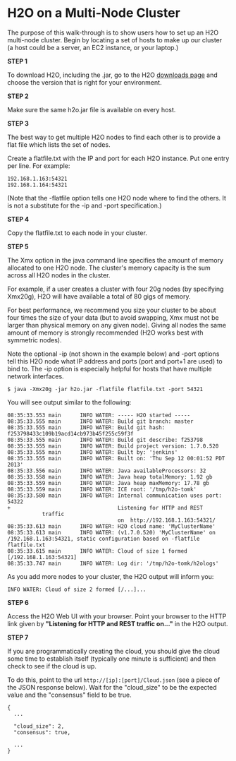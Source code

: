 # H2O on a Multi-Node Cluster

The purpose of this walk-through is to show users how to set up
an H2O multi-node cluster. Begin by locating a set of hosts to make up our cluster (a host could be a server, an EC2 instance, or your laptop.)

**STEP 1**

To download H2O, including the .jar, go to
the H2O [downloads page](http://0xdata.com/downloadtable/) and choose the version that is right for your environment.


**STEP 2**

Make sure the same h2o.jar file is available on every host.


**STEP 3**

The best way to get multiple H2O nodes to find each other is to
provide a flat file which lists the set of nodes.

Create a flatfile.txt with the IP and port for each H2O instance.
Put one entry per line.  For example:

    192.168.1.163:54321
    192.168.1.164:54321

(Note that the -flatfile option tells one H2O node where to find the
others.  It is not a substitute for the -ip and -port specification.)


**STEP 4**

Copy the flatfile.txt to each node in your cluster.

**STEP 5**


The Xmx option in the java command line specifies the amount of memory
allocated to one H2O node.  The cluster's memory capacity is the sum
across all H2O nodes in the cluster.

For example, if a user creates a cluster with four 20g nodes (by
specifying Xmx20g), H2O will have available a total of 80 gigs of
memory.

For best performance, we recommend you size your cluster to be about
four times the size of your data (but to avoid swapping, Xmx must not
be larger than physical memory on any given node).  Giving all nodes
the same amount of memory is strongly recommended (H2O
works best with symmetric nodes).

Note the optional -ip (not shown in the example below) and -port
options tell this H2O node what IP address and ports (port and port+1
are used) to bind to.  The -ip option is especially helpful for hosts
that have multiple network interfaces.

    $ java -Xmx20g -jar h2o.jar -flatfile flatfile.txt -port 54321

You will see output similar to the following:

    08:35:33.553 main      INFO WATER: ----- H2O started -----
    08:35:33.555 main      INFO WATER: Build git branch: master
    08:35:33.555 main      INFO WATER: Build git hash: f253798433c109b19acd14cb973b45f255c59f3f
    08:35:33.555 main      INFO WATER: Build git describe: f253798
    08:35:33.555 main      INFO WATER: Build project version: 1.7.0.520
    08:35:33.555 main      INFO WATER: Built by: 'jenkins'
    08:35:33.555 main      INFO WATER: Built on: 'Thu Sep 12 00:01:52 PDT 2013'
    08:35:33.556 main      INFO WATER: Java availableProcessors: 32
    08:35:33.558 main      INFO WATER: Java heap totalMemory: 1.92 gb
    08:35:33.559 main      INFO WATER: Java heap maxMemory: 17.78 gb
    08:35:33.559 main      INFO WATER: ICE root: '/tmp/h2o-tomk'
    08:35:33.580 main      INFO WATER: Internal communication uses port: 54322
    +                                  Listening for HTTP and REST
               traffic
                                       on  http://192.168.1.163:54321/
    08:35:33.613 main      INFO WATER: H2O cloud name: 'MyClusterName'
    08:35:33.613 main      INFO WATER: (v1.7.0.520) 'MyClusterName' on /192.168.1.163:54321, static configuration based on -flatfile flatfile.txt
    08:35:33.615 main      INFO WATER: Cloud of size 1 formed [/192.168.1.163:54321]
    08:35:33.747 main      INFO WATER: Log dir: '/tmp/h2o-tomk/h2ologs'


As you add more nodes to your cluster, the H2O output will inform you:

    INFO WATER: Cloud of size 2 formed [/...]...


**STEP 6**

Access the H2O Web UI with your browser.  Point your browser to the HTTP link given by **"Listening for HTTP and REST traffic on..."** in the H2O output.


**STEP 7**

If you are programmatically creating the cloud, you should give the
cloud some time to establish itself (typically one minute is
sufficient) and then check to see if the cloud is up.

To do this, point to the url `http://[ip]:[port]/Cloud.json` (see a
piece of the JSON response below).  Wait for the "cloud_size" to be
the expected value and the "consensus" field to be true.

    {
      ...

      "cloud_size": 2,
      "consensus": true,

      ...
    }

